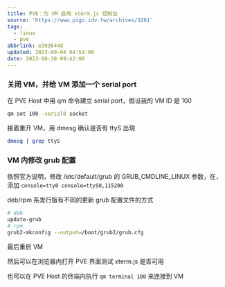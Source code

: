 ```yaml
---
title: PVE：为 VM 启用 xterm.js 控制台
source: 'https://www.pigo.idv.tw/archives/3261'
tags:
  - linux
  - pve
abbrlink: e393644d
updated: 2023-09-04 04:54:00
date: 2023-08-30 09:42:00
---
```


### 关闭 VM，并给 VM 添加一个 serial port

在 PVE Host 中用 qm 命令建立 serial port，假设我的 VM ID 是 100

```bash
qm set 100 -serial0 socket
```

接着重开 VM，用 dmesg 确认是否有 ttyS 出現

```bash
dmesg | grep ttyS
```

### VM 内修改 grub 配置

依照官方说明，修改 /etc/default/grub 的 GRUB_CMDLINE_LINUX 参数，在，添加 `console=tty0 console=ttyS0,115200`

deb/rpm 系发行版有不同的更新 grub 配置文件的方式

```bash
# deb
update-grub
# rpm
grub2-mkconfig --output=/boot/grub2/grub.cfg
```

最后重启 VM

然后可以在浏览器内打开 PVE 界面测试 xterm.js 是否可用

也可以在 PVE Host 的终端内执行 `qm terminal 100` 来连接到 VM
